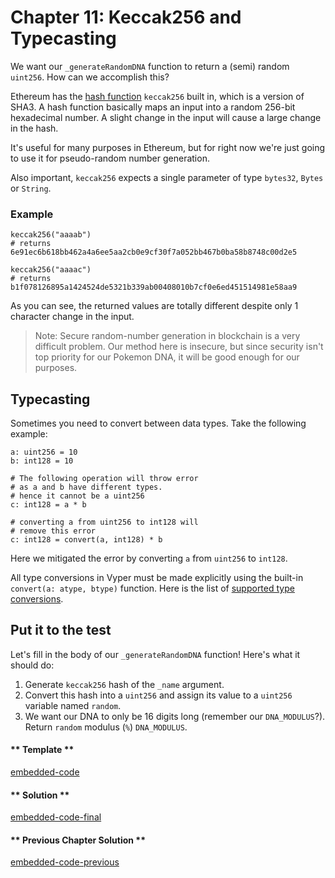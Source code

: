# Chapter 11: Keccak256 and Typecasting

We want our `_generateRandomDNA` function to return a (semi) random `uint256`. How can we accomplish this?

Ethereum has the [hash function](https://en.wikipedia.org/wiki/Hash_function) `keccak256` built in, which is a version of SHA3. A hash function basically maps an input into a random 256-bit hexadecimal number. A slight change in the input will cause a large change in the hash.

It's useful for many purposes in Ethereum, but for right now we're just going to use it for pseudo-random number generation.

Also important, `keccak256` expects a single parameter of type `bytes32`, `Bytes` or `String`.

### Example

```vyper
keccak256("aaaab")
# returns 6e91ec6b618bb462a4a6ee5aa2cb0e9cf30f7a052bb467b0ba58b8748c00d2e5

keccak256("aaaac")
# returns b1f078126895a1424524de5321b339ab00408010b7cf0e6ed451514981e58aa9
```

As you can see, the returned values are totally different despite only 1 character change in the input.

> Note: Secure random-number generation in blockchain is a very difficult problem. Our method here is insecure, but since security isn't top priority for our Pokemon DNA, it will be good enough for our purposes.

## Typecasting

Sometimes you need to convert between data types. Take the following example:

```vyper
a: uint256 = 10
b: int128 = 10

# The following operation will throw error
# as a and b have different types.
# hence it cannot be a uint256
c: int128 = a * b

# converting a from uint256 to int128 will
# remove this error
c: int128 = convert(a, int128) * b
```

Here we mitigated the error by converting `a` from `uint256` to `int128`.

All type conversions in Vyper must be made explicitly using the built-in `convert(a: atype, btype)` function. Here is the list of [supported type conversions](https://vyper.readthedocs.io/en/stable/types.html#type-conversions).

## Put it to the test

Let's fill in the body of our `_generateRandomDNA` function! Here's what it should do:

1. Generate `keccak256` hash of the `_name` argument.
2. Convert this hash into a `uint256` and assign its value to a `uint256` variable named `random`.
3. We want our DNA to only be 16 digits long (remember our `DNA_MODULUS`?). Return `random` modulus (`%`) `DNA_MODULUS`.

<!-- tabs:start -->

#### ** Template **

[embedded-code](../assets/1/1.11-template-code.vy ':include :type=code embed-template')

#### ** Solution **

[embedded-code-final](../assets/1/1.11-finished-code.vy ':include :type=code embed-final')

#### ** Previous Chapter Solution **

[embedded-code-previous](../assets/1/1.10-finished-code.vy ':include :type=code embed-previous')

<!-- tabs:end -->
